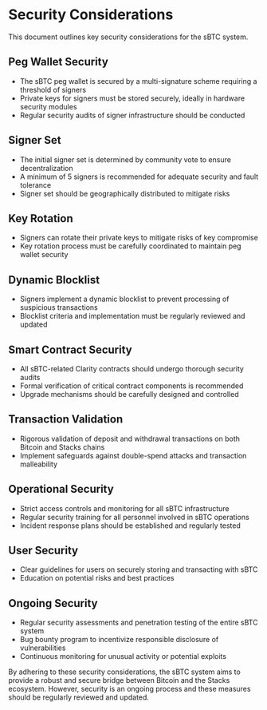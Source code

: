 # Security Considerations

This document outlines key security considerations for the sBTC system.

## Peg Wallet Security

- The sBTC peg wallet is secured by a multi-signature scheme requiring a threshold of signers
- Private keys for signers must be stored securely, ideally in hardware security modules
- Regular security audits of signer infrastructure should be conducted

## Signer Set

- The initial signer set is determined by community vote to ensure decentralization
- A minimum of 5 signers is recommended for adequate security and fault tolerance
- Signer set should be geographically distributed to mitigate risks

## Key Rotation

- Signers can rotate their private keys to mitigate risks of key compromise
- Key rotation process must be carefully coordinated to maintain peg wallet security

## Dynamic Blocklist

- Signers implement a dynamic blocklist to prevent processing of suspicious transactions
- Blocklist criteria and implementation must be regularly reviewed and updated

## Smart Contract Security

- All sBTC-related Clarity contracts should undergo thorough security audits
- Formal verification of critical contract components is recommended
- Upgrade mechanisms should be carefully designed and controlled

## Transaction Validation

- Rigorous validation of deposit and withdrawal transactions on both Bitcoin and Stacks chains
- Implement safeguards against double-spend attacks and transaction malleability

## Operational Security

- Strict access controls and monitoring for all sBTC infrastructure
- Regular security training for all personnel involved in sBTC operations
- Incident response plans should be established and regularly tested

## User Security

- Clear guidelines for users on securely storing and transacting with sBTC
- Education on potential risks and best practices

## Ongoing Security

- Regular security assessments and penetration testing of the entire sBTC system
- Bug bounty program to incentivize responsible disclosure of vulnerabilities
- Continuous monitoring for unusual activity or potential exploits

By adhering to these security considerations, the sBTC system aims to provide a robust and secure bridge between Bitcoin and the Stacks ecosystem. However, security is an ongoing process and these measures should be regularly reviewed and updated.
